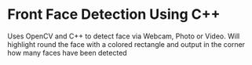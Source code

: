 
# Front Face Detection Using C++

Uses OpenCV and C++ to detect face via Webcam, Photo or Video. Will highlight round the face with a colored rectangle and output in the corner how many faces have been detected

